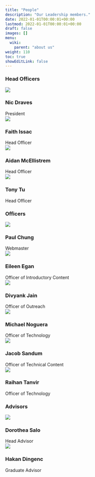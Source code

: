 ```yaml
---
title: "People"
description: "Our Leadership members."
date: 2022-01-01T00:00:01+00:00
lastmod: 2022-01-01T00:00:01+00:00
draft: false
images: []
menu:
  wiki:
    parent: "about us"
weight: 110
toc: true
showEditLink: false
---
```

<link rel="stylesheet" href="/css/people.css">

### Head Officers

<div>
 <div class="row" style="--bs-gutter-x: 15px;">
  <div class="col-md-3 col-sm-6">
   <div class="our-team">
    <div class="pic">
     <img src="/images/people/nic.jpg">
    </div>
    <h3 class="title">Nic Draves</h3>
    <span class="post">President</span>
   </div>
  </div>
  <div class="col-md-3 col-sm-6">
   <div class="our-team">
    <div class="pic">
     <img src="/images/people/faith.png">
    </div>
    <h3 class="title">Faith Issac</h3>
    <span class="post">Head Officer</span>
   </div>
  </div>
  <div class="col-md-3 col-sm-6">
   <div class="our-team">
    <div class="pic">
     <img src="/images/people/aidan.png">
    </div>
    <h3 class="title">Aidan McEllistrem</h3>
    <span class="post">Head Officer</span>
   </div>
  </div>
  <div class="col-md-3 col-sm-6">
   <div class="our-team">
    <div class="pic">
     <img src="/images/people/tony.jpg">
    </div>
    <h3 class="title">Tony Tu</h3>
    <span class="post">Head Officer</span>
   </div>
  </div>
 </div>
</div>

### Officers

<div>
 <div class="row" style="--bs-gutter-x: 15px;">
  <div class="col-md-3 col-sm-6">
   <div class="our-team">
    <div class="pic">
     <img src="/images/people/paul.jpg">
    </div>
    <h3 class="title">Paul Chung</h3>
    <span class="post">Webmaster</span>
   </div>
  </div>
  <div class="col-md-3 col-sm-6">
   <div class="our-team">
    <div class="pic">
     <img src="/images/people/default.jpg">
    </div>
    <h3 class="title">Eileen Egan</h3>
    <span class="post">Officer of Introductory Content</span>
   </div>
  </div>
  <div class="col-md-3 col-sm-6">
   <div class="our-team">
    <div class="pic">
     <img src="/images/people/default.jpg">
    </div>
    <h3 class="title">Divyank Jain</h3>
    <span class="post">Officer of Outreach</span>
   </div>
  </div>
  <div class="col-md-3 col-sm-6">
   <div class="our-team">
    <div class="pic">
     <img src="/images/people/default.jpg">
    </div>
    <h3 class="title">Michael Noguera</h3>
    <span class="post">Officer of Technology</span>
   </div>
  </div>
  <div class="col-md-3 col-sm-6">
   <div class="our-team">
    <div class="pic">
     <img src="/images/people/default.jpg">
    </div>
    <h3 class="title">Jacob Sandum</h3>
    <span class="post">Officer of Technical Content</span>
   </div>
  </div>
  <div class="col-md-3 col-sm-6">
   <div class="our-team">
    <div class="pic">
     <img src="/images/people/default.jpg">
    </div>
    <h3 class="title">Raihan Tanvir</h3>
    <span class="post">Officer of Technology</span>
   </div>
  </div>
 </div>
</div>

### Advisors

<div>
 <div class="row" style="--bs-gutter-x: 15px;">
  <div class="col-md-3 col-sm-6">
   <div class="our-team">
    <div class="pic">
     <img src="/images/people/dorothea.jpg">
    </div>
    <h3 class="title">Dorothea Salo</h3>
    <span class="post">Head Advisor</span>
   </div>
  </div>
  <div class="col-md-3 col-sm-6">
   <div class="our-team">
    <div class="pic">
     <img src="/images/people/hakan.jpg">
    </div>
    <h3 class="title">Hakan Dingenc</h3>
    <span class="post">Graduate Advisor</span>
   </div>
  </div>
 </div>
</div>

